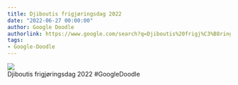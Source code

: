 ```yaml
---
title: Djiboutis frigjøringsdag 2022
date: "2022-06-27 00:00:00"
author: Google Doodle
authorlink: https://www.google.com/search?q=Djiboutis%20frigj%C3%B8ringsdag%202022
tags:
- Google-Doodle
---
```

<img src="https://www.google.com/logos/doodles/2022/djibouti-independence-day-2022-6753651837109619-law.gif" referrerpolicy="no-referrer"><br>Djiboutis frigjøringsdag 2022 #GoogleDoodle